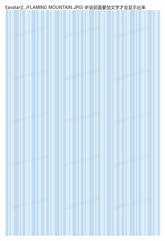 ![avatar](../FLAMING MOUNTAIN.JPG)
听说前面要加文字才会显示出来
![images](https://github.com/xiechao999/xiechao999.github.io/blob/master/backimage.jpg)

